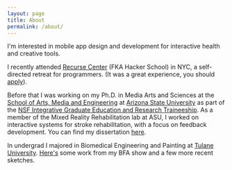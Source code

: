 ```yaml
---
layout: page
title: About
permalink: /about/
---
```


I'm interested in mobile app design and development for interactive health and creative tools. 

I recently attended [Recurse Center](https://www.recurse.com/) (FKA Hacker School) in NYC, a self-directed retreat for programmers. (It was a great experience, you should [apply](https://www.recurse.com/apply)).

Before that I was working on my Ph.D. in Media Arts and Sciences at the [School of Arts, Media and Engineering](http://ame.asu.edu) at [Arizona State University](http://www.asu.edu) as part of the [NSF Integrative Graduate Education and Research Traineeship](http://www.igert.org). As a member of the Mixed Reality Rehabilitation lab at ASU, I worked on interactive systems for stroke rehabilitation, with a focus on feedback development. You can find my dissertation [here](http://repository.asu.edu/items/26862).

In undergrad I majored in Biomedical Engineering and Painting at [Tulane University](http://tulane.edu). [Here's](/painting/) some work from my BFA show and a few more recent sketches.
